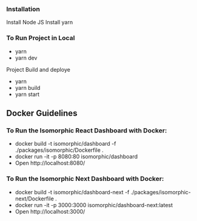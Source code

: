 ### Installation

Install Node JS
Install yarn

### To Run Project in Local

- yarn
- yarn dev

Project Build and deploye

- yarn
- yarn build
- yarn start

## Docker Guidelines



### To Run the Isomorphic React Dashboard with Docker:

- docker build -t isomorphic/dashboard -f ./packages/isomorphic/Dockerfile .
- docker run -it -p 8080:80 isomorphic/dashboard
- Open http://localhost:8080/

### To Run the Isomorphic Next Dashboard with Docker:

- docker build -t isomorphic/dashboard-next -f ./packages/isomorphic-next/Dockerfile .
- docker run -it -p 3000:3000 isomorphic/dashboard-next:latest
- Open http://localhost:3000/
